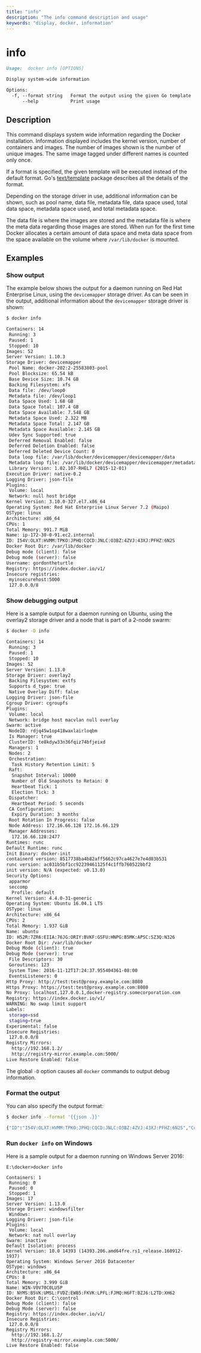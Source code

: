 ```yaml
---
title: "info"
description: "The info command description and usage"
keywords: "display, docker, information"
---
```


<!-- This file is maintained within the docker/docker Github
     repository at https://github.com/docker/docker/. Make all
     pull requests against that repo. If you see this file in
     another repository, consider it read-only there, as it will
     periodically be overwritten by the definitive file. Pull
     requests which include edits to this file in other repositories
     will be rejected.
-->

# info

```markdown
Usage:  docker info [OPTIONS]

Display system-wide information

Options:
  -f, --format string   Format the output using the given Go template
      --help            Print usage
```

## Description

This command displays system wide information regarding the Docker installation.
Information displayed includes the kernel version, number of containers and images.
The number of images shown is the number of unique images. The same image tagged
under different names is counted only once.

If a format is specified, the given template will be executed instead of the
default format. Go's [text/template](http://golang.org/pkg/text/template/) package
describes all the details of the format.

Depending on the storage driver in use, additional information can be shown, such
as pool name, data file, metadata file, data space used, total data space, metadata
space used, and total metadata space.

The data file is where the images are stored and the metadata file is where the
meta data regarding those images are stored. When run for the first time Docker
allocates a certain amount of data space and meta data space from the space
available on the volume where `/var/lib/docker` is mounted.

## Examples

### Show output

The example below shows the output for a daemon running on Red Hat Enterprise Linux,
using the `devicemapper` storage driver. As can be seen in the output, additional
information about the `devicemapper` storage driver is shown:

```bash
$ docker info

Containers: 14
 Running: 3
 Paused: 1
 Stopped: 10
Images: 52
Server Version: 1.10.3
Storage Driver: devicemapper
 Pool Name: docker-202:2-25583803-pool
 Pool Blocksize: 65.54 kB
 Base Device Size: 10.74 GB
 Backing Filesystem: xfs
 Data file: /dev/loop0
 Metadata file: /dev/loop1
 Data Space Used: 1.68 GB
 Data Space Total: 107.4 GB
 Data Space Available: 7.548 GB
 Metadata Space Used: 2.322 MB
 Metadata Space Total: 2.147 GB
 Metadata Space Available: 2.145 GB
 Udev Sync Supported: true
 Deferred Removal Enabled: false
 Deferred Deletion Enabled: false
 Deferred Deleted Device Count: 0
 Data loop file: /var/lib/docker/devicemapper/devicemapper/data
 Metadata loop file: /var/lib/docker/devicemapper/devicemapper/metadata
 Library Version: 1.02.107-RHEL7 (2015-12-01)
Execution Driver: native-0.2
Logging Driver: json-file
Plugins:
 Volume: local
 Network: null host bridge
Kernel Version: 3.10.0-327.el7.x86_64
Operating System: Red Hat Enterprise Linux Server 7.2 (Maipo)
OSType: linux
Architecture: x86_64
CPUs: 1
Total Memory: 991.7 MiB
Name: ip-172-30-0-91.ec2.internal
ID: I54V:OLXT:HVMM:TPKO:JPHQ:CQCD:JNLC:O3BZ:4ZVJ:43XJ:PFHZ:6N2S
Docker Root Dir: /var/lib/docker
Debug mode (client): false
Debug mode (server): false
Username: gordontheturtle
Registry: https://index.docker.io/v1/
Insecure registries:
 myinsecurehost:5000
 127.0.0.0/8
```

### Show debugging output

Here is a sample output for a daemon running on Ubuntu, using the overlay2
storage driver and a node that is part of a 2-node swarm:

```bash
$ docker -D info

Containers: 14
 Running: 3
 Paused: 1
 Stopped: 10
Images: 52
Server Version: 1.13.0
Storage Driver: overlay2
 Backing Filesystem: extfs
 Supports d_type: true
 Native Overlay Diff: false
Logging Driver: json-file
Cgroup Driver: cgroupfs
Plugins:
 Volume: local
 Network: bridge host macvlan null overlay
Swarm: active
 NodeID: rdjq45w1op418waxlairloqbm
 Is Manager: true
 ClusterID: te8kdyw33n36fqiz74bfjeixd
 Managers: 1
 Nodes: 2
 Orchestration:
  Task History Retention Limit: 5
 Raft:
  Snapshot Interval: 10000
  Number of Old Snapshots to Retain: 0
  Heartbeat Tick: 1
  Election Tick: 3
 Dispatcher:
  Heartbeat Period: 5 seconds
 CA Configuration:
  Expiry Duration: 3 months
 Root Rotation In Progress: false
 Node Address: 172.16.66.128 172.16.66.129
 Manager Addresses:
  172.16.66.128:2477
Runtimes: runc
Default Runtime: runc
Init Binary: docker-init
containerd version: 8517738ba4b82aff5662c97ca4627e7e4d03b531
runc version: ac031b5bf1cc92239461125f4c1ffb760522bbf2
init version: N/A (expected: v0.13.0)
Security Options:
 apparmor
 seccomp
  Profile: default
Kernel Version: 4.4.0-31-generic
Operating System: Ubuntu 16.04.1 LTS
OSType: linux
Architecture: x86_64
CPUs: 2
Total Memory: 1.937 GiB
Name: ubuntu
ID: H52R:7ZR6:EIIA:76JG:ORIY:BVKF:GSFU:HNPG:B5MK:APSC:SZ3Q:N326
Docker Root Dir: /var/lib/docker
Debug Mode (client): true
Debug Mode (server): true
 File Descriptors: 30
 Goroutines: 123
 System Time: 2016-11-12T17:24:37.955404361-08:00
 EventsListeners: 0
Http Proxy: http://test:test@proxy.example.com:8080
Https Proxy: https://test:test@proxy.example.com:8080
No Proxy: localhost,127.0.0.1,docker-registry.somecorporation.com
Registry: https://index.docker.io/v1/
WARNING: No swap limit support
Labels:
 storage=ssd
 staging=true
Experimental: false
Insecure Registries:
 127.0.0.0/8
Registry Mirrors:
  http://192.168.1.2/
  http://registry-mirror.example.com:5000/
Live Restore Enabled: false
```

The global `-D` option causes all `docker` commands to output debug information.

### Format the output

You can also specify the output format:

```bash
$ docker info --format '{{json .}}'

{"ID":"I54V:OLXT:HVMM:TPKO:JPHQ:CQCD:JNLC:O3BZ:4ZVJ:43XJ:PFHZ:6N2S","Containers":14, ...}
```

### Run `docker info` on Windows

Here is a sample output for a daemon running on Windows Server 2016:

```none
E:\docker>docker info

Containers: 1
 Running: 0
 Paused: 0
 Stopped: 1
Images: 17
Server Version: 1.13.0
Storage Driver: windowsfilter
 Windows:
Logging Driver: json-file
Plugins:
 Volume: local
 Network: nat null overlay
Swarm: inactive
Default Isolation: process
Kernel Version: 10.0 14393 (14393.206.amd64fre.rs1_release.160912-1937)
Operating System: Windows Server 2016 Datacenter
OSType: windows
Architecture: x86_64
CPUs: 8
Total Memory: 3.999 GiB
Name: WIN-V0V70C0LU5P
ID: NYMS:B5VK:UMSL:FVDZ:EWB5:FKVK:LPFL:FJMQ:H6FT:BZJ6:L2TD:XH62
Docker Root Dir: C:\control
Debug Mode (client): false
Debug Mode (server): false
Registry: https://index.docker.io/v1/
Insecure Registries:
 127.0.0.0/8
Registry Mirrors:
  http://192.168.1.2/
  http://registry-mirror.example.com:5000/
Live Restore Enabled: false
```
